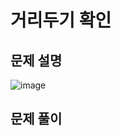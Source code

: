 # 거리두기 확인

## 문제 설명
![image](https://github.com/sohyeonBak/TG_Algorithm/assets/76677897/9b6faffd-45ee-42e7-8648-f93e809bc5d7)

## 문제 풀이
